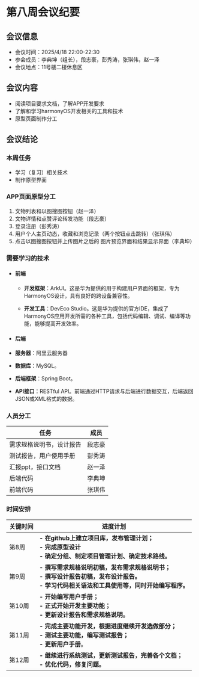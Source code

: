 # 第八周会议纪要

## 会议信息

- 会议时间：2025/4/18 22:00-22:30
- 参会成员：李典坤（组长），段志豪，彭秀涛，张琪伟，赵一泽
- 会议地点：11号楼二楼休息区

## 会议内容

- 阅读项目要求文档，了解APP开发要求
- 了解和学习harmonyOS开发相关的工具和技术
- 原型页面制作分工

## 会议结论

### 本周任务

- 学习（复习）相关技术
- 制作原型界面

### APP页面原型分工

1. 文物列表和以图搜图按钮（赵一泽）
2. 文物详情和点赞评论转发功能（段志豪）
3. 登录注册（彭秀涛）
4. 用户个人主页动态，收藏和浏览记录（两个按钮点击跳转）（张琪伟）
5. 点击以图搜图按钮并上传图片之后的 图片预览界面和结果显示界面（李典坤）

### 需要学习的技术

- #### 前端

  - **开发框架**：ArkUI。这是华为提供的用于构建用户界面的框架，专为HarmonyOS设计，具有良好的跨设备兼容性。

  - **开发工具**：DevEco Studio。这是华为提供的官方IDE，集成了HarmonyOS应用开发所需的各种工具，包括代码编辑、调试、编译等功能，能够提高开发效率。

- #### 后端

- **服务器**：阿里云服务器

- **数据库**：MySQL。

- **后端框架**：Spring Boot。

- **API接口**：RESTful API。前端通过HTTP请求与后端进行数据交互，后端返回JSON或XML格式的数据。

### 人员分工

| 任务                     | 成员   |
| ------------------------ | ------ |
| 需求规格说明书，设计报告 | 段志豪 |
| 测试报告，用户使用手册   | 彭秀涛 |
| 汇报ppt，接口文档        | 赵一泽 |
| 后端代码                 | 李典坤 |
| 前端代码                 | 张琪伟 |

### 时间安排

| **关键时间** | 进度计划                                                     |
| ------------ | ------------------------------------------------------------ |
| 第8周        | **- 在github上建立项目库，发布管理计划；<br />- 完成原型设计<br />- 确定分组、制定项目管理计划、确定技术路线。** |
| 第9周        | **- 撰写需求规格说明初稿，发布需求规格说明书；<br />- 撰写设计报告初稿，发布设计报告。<br />- 学习代码相关语法和工具使用等，同时开始编写程序。** |
| 第10周       | **- 开始编写用户手册；<br />- 正式开始开发主要功能；<br />- 更新设计报告和需求规格说明。** |
| 第11周       | **- 完成主要功能开发，根据进度继续开发选做部分；<br />- 测试主要功能，编写测试报告；<br />- 更新用户手册**。 |
| 第12周       | **- 继续进行系统测试，更新测试报告，完善各个文档；<br />- 优化代码，修复问题。** |

